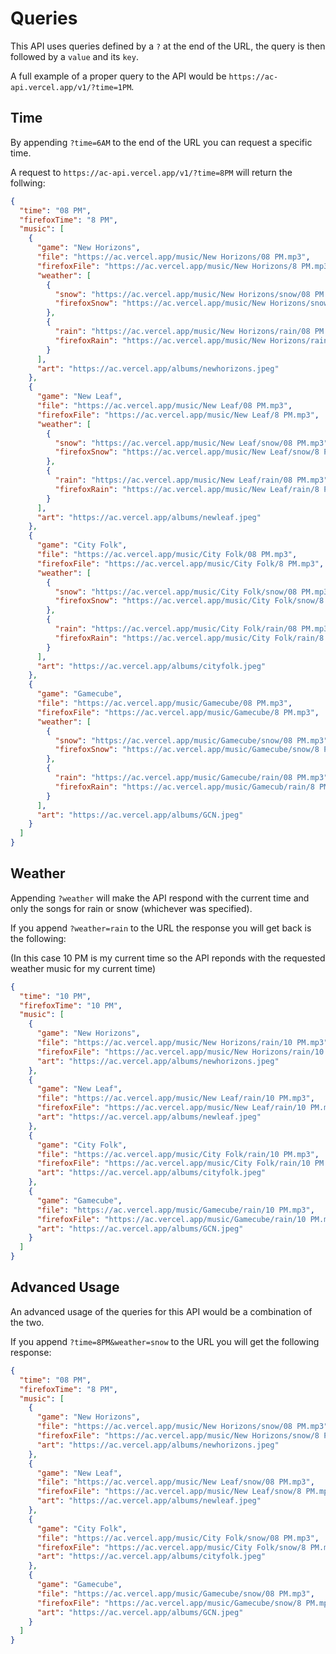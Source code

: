 # Queries

This API uses queries defined by a `?` at the end of the URL, the query is then followed by a `value` and its `key`.

A full example of a proper query to the API would be `https://ac-api.vercel.app/v1/?time=1PM`.

## Time

By appending `?time=6AM` to the end of the URL you can request a specific time.

A request to `https://ac-api.vercel.app/v1/?time=8PM` will return the follwing:

```json
{
  "time": "08 PM",
  "firefoxTime": "8 PM",
  "music": [
    {
      "game": "New Horizons",
      "file": "https://ac.vercel.app/music/New Horizons/08 PM.mp3",
      "firefoxFile": "https://ac.vercel.app/music/New Horizons/8 PM.mp3",
      "weather": [
        {
          "snow": "https://ac.vercel.app/music/New Horizons/snow/08 PM.mp3",
          "firefoxSnow": "https://ac.vercel.app/music/New Horizons/snow/8 PM.mp3"
        },
        {
          "rain": "https://ac.vercel.app/music/New Horizons/rain/08 PM.mp3",
          "firefoxRain": "https://ac.vercel.app/music/New Horizons/rain/8 PM.mp3"
        }
      ],
      "art": "https://ac.vercel.app/albums/newhorizons.jpeg"
    },
    {
      "game": "New Leaf",
      "file": "https://ac.vercel.app/music/New Leaf/08 PM.mp3",
      "firefoxFile": "https://ac.vercel.app/music/New Leaf/8 PM.mp3",
      "weather": [
        {
          "snow": "https://ac.vercel.app/music/New Leaf/snow/08 PM.mp3",
          "firefoxSnow": "https://ac.vercel.app/music/New Leaf/snow/8 PM.mp3"
        },
        {
          "rain": "https://ac.vercel.app/music/New Leaf/rain/08 PM.mp3",
          "firefoxRain": "https://ac.vercel.app/music/New Leaf/rain/8 PM.mp3"
        }
      ],
      "art": "https://ac.vercel.app/albums/newleaf.jpeg"
    },
    {
      "game": "City Folk",
      "file": "https://ac.vercel.app/music/City Folk/08 PM.mp3",
      "firefoxFile": "https://ac.vercel.app/music/City Folk/8 PM.mp3",
      "weather": [
        {
          "snow": "https://ac.vercel.app/music/City Folk/snow/08 PM.mp3",
          "firefoxSnow": "https://ac.vercel.app/music/City Folk/snow/8 PM.mp3"
        },
        {
          "rain": "https://ac.vercel.app/music/City Folk/rain/08 PM.mp3",
          "firefoxRain": "https://ac.vercel.app/music/City Folk/rain/8 PM.mp3"
        }
      ],
      "art": "https://ac.vercel.app/albums/cityfolk.jpeg"
    },
    {
      "game": "Gamecube",
      "file": "https://ac.vercel.app/music/Gamecube/08 PM.mp3",
      "firefoxFile": "https://ac.vercel.app/music/Gamecube/8 PM.mp3",
      "weather": [
        {
          "snow": "https://ac.vercel.app/music/Gamecube/snow/08 PM.mp3",
          "firefoxSnow": "https://ac.vercel.app/music/Gamecube/snow/8 PM.mp3"
        },
        {
          "rain": "https://ac.vercel.app/music/Gamecube/rain/08 PM.mp3",
          "firefoxRain": "https://ac.vercel.app/music/Gamecub/rain/8 PM.mp3"
        }
      ],
      "art": "https://ac.vercel.app/albums/GCN.jpeg"
    }
  ]
}
```

## Weather

Appending `?weather` will make the API respond with the current time and only the songs for rain or snow (whichever was specified).

If you append `?weather=rain` to the URL the response you will get back is the following:

(In this case 10 PM is my current time so the API reponds with the requested weather music for my current time)

```json
{
  "time": "10 PM",
  "firefoxTime": "10 PM",
  "music": [
    {
      "game": "New Horizons",
      "file": "https://ac.vercel.app/music/New Horizons/rain/10 PM.mp3",
      "firefoxFile": "https://ac.vercel.app/music/New Horizons/rain/10 PM.mp3",
      "art": "https://ac.vercel.app/albums/newhorizons.jpeg"
    },
    {
      "game": "New Leaf",
      "file": "https://ac.vercel.app/music/New Leaf/rain/10 PM.mp3",
      "firefoxFile": "https://ac.vercel.app/music/New Leaf/rain/10 PM.mp3",
      "art": "https://ac.vercel.app/albums/newleaf.jpeg"
    },
    {
      "game": "City Folk",
      "file": "https://ac.vercel.app/music/City Folk/rain/10 PM.mp3",
      "firefoxFile": "https://ac.vercel.app/music/City Folk/rain/10 PM.mp3",
      "art": "https://ac.vercel.app/albums/cityfolk.jpeg"
    },
    {
      "game": "Gamecube",
      "file": "https://ac.vercel.app/music/Gamecube/rain/10 PM.mp3",
      "firefoxFile": "https://ac.vercel.app/music/Gamecube/rain/10 PM.mp3",
      "art": "https://ac.vercel.app/albums/GCN.jpeg"
    }
  ]
}
```

## Advanced Usage

An advanced usage of the queries for this API would be a combination of the two.

If you append `?time=8PM&weather=snow` to the URL you will get the following response:

```json
{
  "time": "08 PM",
  "firefoxTime": "8 PM",
  "music": [
    {
      "game": "New Horizons",
      "file": "https://ac.vercel.app/music/New Horizons/snow/08 PM.mp3",
      "firefoxFile": "https://ac.vercel.app/music/New Horizons/snow/8 PM.mp3",
      "art": "https://ac.vercel.app/albums/newhorizons.jpeg"
    },
    {
      "game": "New Leaf",
      "file": "https://ac.vercel.app/music/New Leaf/snow/08 PM.mp3",
      "firefoxFile": "https://ac.vercel.app/music/New Leaf/snow/8 PM.mp3",
      "art": "https://ac.vercel.app/albums/newleaf.jpeg"
    },
    {
      "game": "City Folk",
      "file": "https://ac.vercel.app/music/City Folk/snow/08 PM.mp3",
      "firefoxFile": "https://ac.vercel.app/music/City Folk/snow/8 PM.mp3",
      "art": "https://ac.vercel.app/albums/cityfolk.jpeg"
    },
    {
      "game": "Gamecube",
      "file": "https://ac.vercel.app/music/Gamecube/snow/08 PM.mp3",
      "firefoxFile": "https://ac.vercel.app/music/Gamecube/snow/8 PM.mp3",
      "art": "https://ac.vercel.app/albums/GCN.jpeg"
    }
  ]
}
```
